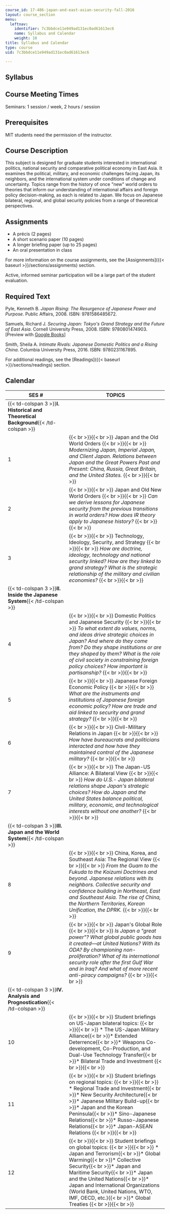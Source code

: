 ```yaml
---
course_id: 17-486-japan-and-east-asian-security-fall-2016
layout: course_section
menu:
  leftnav:
    identifier: 7c3bbdce11e949ad131ec0ad61613ec6
    name: Syllabus and Calendar
    weight: 10
title: Syllabus and Calendar
type: course
uid: 7c3bbdce11e949ad131ec0ad61613ec6

---
```


Syllabus
--------

Course Meeting Times
--------------------

Seminars: 1 session / week, 2 hours / session

Prerequisites
-------------

MIT students need the permission of the instructor.

Course Description
------------------

This subject is designed for graduate students interested in international politics, national security and comparative political economy in East Asia. It examines the political, military, and economic challenges facing Japan, its neighbors, and the international system under conditions of change and uncertainty. Topics range from the history of once "new" world orders to theories that inform our understanding of international affairs and foreign policy decision-making, as each is related to Japan. We focus on Japanese bilateral, regional, and global security policies from a range of theoretical perspectives.

Assignments
-----------

*   A précis (2 pages)
*   A short scenario paper (10 pages)
*   A longer briefing paper (up to 25 pages)
*   An oral presentation in class

For more information on the course assignments, see the [Assignments]({{< baseurl >}}/sections/assignments) section.

Active, informed seminar participation will be a large part of the student evaluation.

Required Text
-------------

Pyle, Kenneth B. _Japan Rising: The Resurgence of Japanese Power and Purpose_. Public Affairs, 2008. ISBN: 9781586485672.

Samuels, Richard J. _Securing Japan: Tokyo's Grand Strategy and the Future of East Asia_. Cornell University Press, 2008. ISBN: 9780801474903. \[Preview with [Google Books](http://books.google.com/books?id=whqvYdDz3D4C&pg=PAfrontcover)\]

Smith, Sheila A. _Intimate Rivals: Japanese Domestic Politics and a Rising China_. Columbia University Press, 2016. ISBN: 9780231167895.

For additional readings, see the [Readings]({{< baseurl >}}/sections/readings) section.

Calendar
--------

| SES # | TOPICS |
| --- | --- |
| {{< td-colspan 3 >}}**I. Historical and Theoretical Background**{{< /td-colspan >}} |||
| 1 |  {{< br >}}{{< br >}} Japan and the Old World Orders {{< br >}}{{< br >}} _Modernizing Japan, Imperial Japan, and Client Japan. Relations between Japan and the Great Powers Past and Present: China, Russia, Great Britain, and the United States._ {{< br >}}{{< br >}}  |
| 2 |  {{< br >}}{{< br >}} Japan and Old New World Orders {{< br >}}{{< br >}} _Can we derive lessons for Japanese security from the previous transitions in world orders? How does IR theory apply to Japanese history?_ {{< br >}}{{< br >}}  |
| 3 |  {{< br >}}{{< br >}} Technology, Ideology, Security, and Strategy {{< br >}}{{< br >}} _How are doctrine, ideology, technology and national security linked? How are they linked to grand strategy? What is the strategic relationship of the military and civilian economies?_ {{< br >}}{{< br >}}  |
| {{< td-colspan 3 >}}**II. Inside the Japanese System**{{< /td-colspan >}} |||
| 4 |  {{< br >}}{{< br >}} Domestic Politics and Japanese Security {{< br >}}{{< br >}} _To what extent do values, norms, and ideas drive strategic choices in Japan? And where do they come from? Do they shape institutions or are they shaped by them? What is the role of civil society in constraining foreign policy choices? How important is partisanship?_ {{< br >}}{{< br >}}  |
| 5 |  {{< br >}}{{< br >}} Japanese Foreign Economic Policy {{< br >}}{{< br >}} _What are the instruments and institutions of Japanese foreign economic policy? How are trade and aid linked to security and grand strategy?_ {{< br >}}{{< br >}}  |
| 6 |  {{< br >}}{{< br >}} Civil-Military Relations in Japan {{< br >}}{{< br >}} _How have bureaucrats and politicians interacted and how have they maintained control of the Japanese military?_ {{< br >}}{{< br >}}  |
| 7 |  {{< br >}}{{< br >}} The Japan-US Alliance: A Bilateral View {{< br >}}{{< br >}} _How do U.S.- Japan bilateral relations shape Japan's strategic choices? How do Japan and the United States balance political, military, economic, and technological interests without one another?_ {{< br >}}{{< br >}}  |
| {{< td-colspan 3 >}}**III. Japan and the World System**{{< /td-colspan >}} |||
| 8 |  {{< br >}}{{< br >}} China, Korea, and Southeast Asia: The Regional View {{< br >}}{{< br >}} _From the Guam to the Fukuda to the Koizumi Doctrines and beyond. Japanese relations with its neighbors. Collective security and confidence building in Northeast, East and Southeast Asia. The rise of China, the Northern Territories, Korean Unification, the DPRK._ {{< br >}}{{< br >}}  |
| 9 |  {{< br >}}{{< br >}} Japan's Global Role {{< br >}}{{< br >}} _Is Japan a "great power"? What global public goods has it created—at United Nations? With its ODA? By championing non-proliferation? What of its international security role after the first Gulf War and in Iraq? And what of more recent anti-piracy campaigns?_ {{< br >}}{{< br >}}  |
| {{< td-colspan 3 >}}**IV. Analysis and Prognostication**{{< /td-colspan >}} |||
| 10 |  {{< br >}}{{< br >}} Student briefings on US-Japan bilateral topics: {{< br >}}{{< br >}} *   The US-Japan Military Alliance{{< br >}}*   Extended Deterrence{{< br >}}*   Weapons Co-development, Co-Production, and Dual-Use Technology Transfer{{< br >}}*   Bilateral Trade and Investment {{< br >}}{{< br >}}  |
| 11 |  {{< br >}}{{< br >}} Student briefings on regional topics: {{< br >}}{{< br >}} *   Regional Trade and Investment{{< br >}}*   New Security Architecture{{< br >}}*   Japanese Military Build-up{{< br >}}*   Japan and the Korean Peninsula{{< br >}}*   Sino-Japanese Relations{{< br >}}*   Russo-Japanese Relations{{< br >}}*   Japan-ASEAN Relations {{< br >}}{{< br >}}  |
| 12 |  {{< br >}}{{< br >}} Student briefings on global topics: {{< br >}}{{< br >}} *   Japan and Terrorism{{< br >}}*   Global Warming{{< br >}}*   Collective Security{{< br >}}*   Japan and Maritime Security{{< br >}}*   Japan and the United Nations{{< br >}}*   Japan and International Organizations (World Bank, United Nations, WTO, IMF, OECD, etc.){{< br >}}*   Global Treaties {{< br >}}{{< br >}}